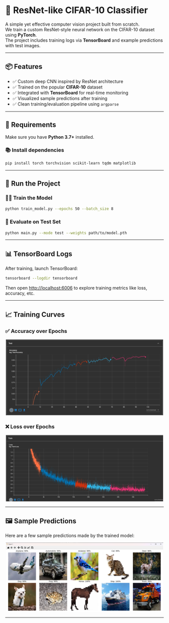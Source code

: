 # 🧠 ResNet-like CIFAR-10 Classifier

A simple yet effective computer vision project built from scratch.  
We train a custom ResNet-style neural network on the CIFAR-10 dataset using **PyTorch**.  
The project includes training logs via **TensorBoard** and example predictions with test images.

---

## 📦 Features

- ✅ Custom deep CNN inspired by ResNet architecture  
- ✅ Trained on the popular **CIFAR-10** dataset  
- ✅ Integrated with **TensorBoard** for real-time monitoring  
- ✅ Visualized sample predictions after training  
- ✅ Clean training/evaluation pipeline using `argparse`

---

## 🔧 Requirements

Make sure you have **Python 3.7+** installed.

### 📚 Install dependencies
```bash
pip install torch torchvision scikit-learn tqdm matplotlib
```

---

## 🚀 Run the Project

### 🏋️‍♂️ Train the Model
```bash
python train_model.py --epochs 50 --batch_size 8
```

### 🔎 Evaluate on Test Set
```bash
python main.py --mode test --weights path/to/model.pth
```

---

## 📊 TensorBoard Logs

After training, launch TensorBoard:
```bash
tensorboard --logdir tensorboard
```

Then open [http://localhost:6006](http://localhost:6006) to explore training metrics like loss, accuracy, etc.

---

## 📈 Training Curves

### ✅ Accuracy over Epochs
<p align="center">
  <img src="result/accuracy.png" width="500" />
</p>

### ❌ Loss over Epochs
<p align="center">
  <img src="result/loss.png" width="500" />
</p>

---

## 🖼️ Sample Predictions

Here are a few sample predictions made by the trained model:

<p align="center">
  <img src="result/kq.png" width="500" />
</p>

---
